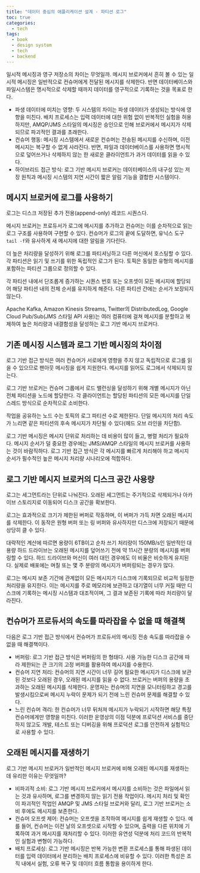 ```yaml
---
title: "데이터 중심의 애플리케이션 설계 - 파티션 로그"
toc: true
categories:
  - tech
tags:
  - book
  - design system
  - tech
  - backend
---
```


일시적 메시징과 영구 저장소의 차이는 무엇일까.
메시지 브로커에서 흔히 볼 수 있는 일시적 메시징은 일반적으로 컨슈머에게 전달된 메시지를 삭제한다.
반면 데이터베이스와 파일시스템은 명시적으로 삭제할 때까지 데이터를 영구적으로 기록하는 것을 목표로 한다.

- 파생 데이터에 미치는 영향: 두 시스템의 차이는 파생 데이터가 생성되는 방식에 영향을 미친다. 배치 프로세스는 입력 데이터에 대한 위험 없이 반복적인 실험을 허용하지만, AMQP/JMS 스타일의 메시징은 승인으로 인해 브로커에서 메시지가 삭제되므로 파괴적인 결과를 초래한다.
- 컨슈머 행동: 메시징 시스템에서 새로운 컨슈머는 전송된 메시지를 수신하며, 이전 메시지는 복구할 수 없게 사라진다. 반면, 파일과 데이터베이스를 사용하면 명시적으로 덮어쓰거나 삭제하지 않는 한 새로운 클라이언트가 과거 데이터를 읽을 수 있다.
- 하이브리드 접근 방식: 로그 기반 메시지 브로커는 데이터베이스의 내구성 있는 저장 원칙과 메시징 시스템의 지연 시간이 짧은 알림 기능을 결합한 시스템이다.

## 메시지 브로커에 로그를 사용하기

로그는 디스크 저장된 추가 전용(append-only) 레코드 시퀀스다.

메시지 브로커는 프로듀서가 로그에 메시지를 추가하고 컨슈머는 이를 순차적으로 읽는 로그 구조를 사용하여 구현할 수 있다.
컨슈머가 로그의 끝에 도달하면, 유닉스 도구 `tail -f`와 유사하게 새 메시지에 대한 알림을 기다린다.

더 높은 처리량을 달성하기 위해 로그를 파티셔닝하고 다른 머신에서 호스팅할 수 있다.
각 파티션은 읽기 및 쓰기를 위한 독립적인 로그가 된다.
토픽은 동일한 유형의 메시지를 포함하는 파티션 그룹으로 정의할 수 있다.

각 파티션 내에서 단조롭게 증가하는 시퀀스 번호 또는 오프셋이 모든 메시지에 할당되어 해당 파티션 내의 전체 순서를 유지하게 해준다.
다른 파티션 간에는 순서가 보장되지 않는다.

Apache Kafka, Amazon Kinesis Streams, Twitter의 DistributedLog, Google Cloud Pub/Sub(JMS 스타일 API 사용)는 여러 컴퓨터에 걸쳐 메시지를 분할하고 복제하여 높은 처리량과 내결함성을 달성하는 로그 기반 메시지 브로커다.

## 기존 메시징 시스템과 로그 기반 메시징의 차이점

로그 기반 접근 방식은 여러 컨슈머가 서로에게 영향을 주지 않고 독립적으로 로그를 읽을 수 있으므로 팬아웃 메시징을 쉽게 지원한다.
메시지를 읽어도 로그에서 삭제되지 않는다.

로그 기반 브로커는 컨슈머 그룹에서 로드 밸런싱을 달성하기 위해 개별 메시지가 아닌 전체 파티션을 노드에 할당한다.
각 클라이언트는 할당된 파티션의 모든 메시지를 단일 스레드 방식으로 순차적으로 소비한다.

작업을 공유하는 노드 수는 토픽의 로그 파티션 수로 제한된다.
단일 메시지의 처리 속도가 느리면 같은 파티션의 후속 메시지가 차단될 수 있다(헤드 오브 라인을 차단함).

로그 기반 메시징은 메시지 단위로 처리하는 데 비용이 많이 들고, 병렬 처리가 필요하다. 메시지 순서가 덜 중요한 경우에는 JMS/AMQP 스타일의 메시지 브로커를 사용하는 것이 바람직하다.
로그 기반 접근 방식은 각 메시지를 빠르게 처리해야 하고 메시지 순서가 필수적인 높은 메시지 처리량 시나리오에 적합하다.

## 로그 기반 메시지 브로커의 디스크 공간 사용량

로그는 세그먼트라는 단위로 나눠진다.
오래된 세그먼트는 주기적으로 삭제되거나 아카이브 스토리지로 이동되어 디스크 공간을 확보한다.

로그는 효과적으로 크기가 제한된 버퍼로 작동하며, 이 버퍼가 가득 차면 오래된 메시지를 삭제한다.
이 동작은 원형 버퍼 또는 링 버퍼와 유사하지만 디스크에 저장되기 때문에 상당히 클 수 있다.

대략적인 계산에 따르면 용량이 6TB이고 순차 쓰기 처리량이 150MB/s인 일반적인 대용량 하드 드라이브는 오래된 메시지를 덮어쓰기 전에 약 11시간 분량의 메시지를 버퍼링할 수 있다.
하드 드라이브와 머신이 여러 대인 경우에도 이 비율은 비슷하게 유지된다.
실제로 배포에는 며칠 또는 몇 주 분량의 메시지가 버퍼링되는 경우가 많다.

로그는 메시지 보존 기간에 관계없이 모든 메시지가 디스크에 기록되므로 비교적 일정한 처리량을 유지한다.
이는 메시지를 주로 메모리에 보관하고 대기열이 너무 커질 때만 디스크에 기록하는 메시징 시스템과 대조적이며, 그 결과 보존된 기록에 따라 처리량이 달라진다.

## 컨슈머가 프로듀서의 속도를 따라잡을 수 없을 때 해결책

다음은 로그 기반 접근 방식에서 컨슈머가 프로듀서의 메시징 전송 속도를 따라잡을 수 없을 때 해결책이다.

- 버퍼링: 로그 기반 접근 방식은 버퍼링의 한 형태다. 사용 가능한 디스크 공간에 따라 제한되는 큰 크기의 고정 버퍼를 활용하여 메시지를 수용한다.
- 컨슈머 지연 처리: 컨슈머의 지연 시간이 너무 길어 필요한 메시지가 디스크에 보관된 것보다 오래된 경우, 오래된 메시지를 읽을 수 없다. 브로커는 버퍼의 용량을 초과하는 오래된 메시지를 삭제한다. 운영자는 컨슈머의 지연을 모니터링하고 경고를 발생시킴으로써 메시지 누락이 문제가 되기 전에 느린 컨슈머 문제를 해결할 수 있다.
- 느린 컨슈머 격리: 한 컨슈머가 너무 뒤처져 메시지가 누락되기 시작하면 해당 특정 컨슈머에게만 영향을 미친다. 이러한 운영상의 이점 덕분에 프로덕션 서비스를 중단하지 않고도 개발, 테스트 또는 디버깅을 위해 프로덕션 로그를 안전하게 실험적으로 사용할 수 있다.

## 오래된 메시지를 재생하기

로그 기반 메시지 브로커가 일반적인 메시지 브로커에 비해 오래된 메시지를 재생하는 데 유리한 이유는 무엇일까?

- 비파괴적 소비: 로그 기반 메시지 브로커에서 메시지를 소비하는 것은 파일에서 읽는 것과 유사하며, 로그를 변경하지 않는 읽기 전용 작업이다. 메시지 처리 및 확인이 파괴적인 작업인 AMQP 및 JMS 스타일 브로커와 달리, 로그 기반 브로커는 소비 후에도 메시지를 보존한다.
- 컨슈머 오프셋 제어: 컨슈머는 오프셋을 조작하여 메시지를 쉽게 재생할 수 있다. 예를 들어, 컨슈머는 이전 날의 오프셋으로 시작할 수 있으며, 출력을 다른 위치에 기록하여 과거 메시지를 재처리할 수 있다. 이러한 유연성 덕분에 처리 코드의 반복적인 실험과 변형이 가능하다.
- 배치 프로세싱: 로그 기반 메시징은 반복 가능한 변환 프로세스를 통해 파생된 데이터를 입력 데이터에서 분리하는 배치 프로세스에 비유할 수 있다. 이러한 특성은 조직 내에서 실험, 오류 복구 및 데이터 흐름 통합을 용이하게 한다.


